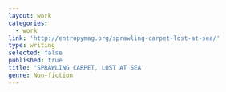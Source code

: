 ```yaml
---
layout: work
categories:
  - work
link: 'http://entropymag.org/sprawling-carpet-lost-at-sea/'
type: writing
selected: false
published: true
title: 'SPRAWLING CARPET, LOST AT SEA'
genre: Non-fiction
---
```


